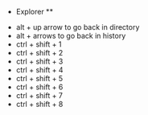 * Explorer
** 
- alt + up arrow to go back in directory
- alt + arrows to go back in history
- ctrl + shift + 1 
- ctrl + shift + 2
- ctrl + shift + 3
- ctrl + shift + 4
- ctrl + shift + 5 
- ctrl + shift + 6 
- ctrl + shift + 7
- ctrl + shift + 8
